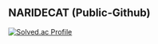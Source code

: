 ## NARIDECAT (Public-Github)
[![Solved.ac Profile](http://mazassumnida.wtf/api/generate_badge?boj=naridecat)](https://solved.ac/naridecat)
